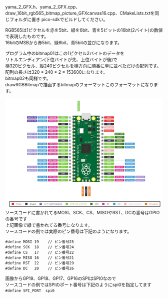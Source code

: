 yama_2_GFX.h、yama_2_GFX.cpp、draw_16bit_rgb565_bitmap_picture_GFXcanvas16.cpp、CMakeLists.txtを同じフォルダに置き pico-sdkでビルドしてください。  
  
RGB565は1ピクセルを赤を5bit、緑を6bit、青を5ビットの16bit(2バイト)の数値で表現したものです。  
16bitのMSBから赤5bit、緑6bit、青5bitの並びになります。  

プログラム中のbitmap01はこの1ピクセル2バイトのデータを  
リトルエンディアン(下位バイトが先、上位バイトが後)で  
横320ピクセル、縦240ピクセルを横方向に順番に単に並べただけの配列です。  
配列の長さは320 * 240 * 2 = 153600になります。  
bitmap02も同様です。  
drawRGBBitmapで描画するbitmapのフォーマットこのフォーマットになります。
  
![pico pinout](https://github.com/yamayamaru/yama_2_GFX/blob/main/img/raspberrypipicopinout.jpg)  
ソースコードに書かれてるMOSI、SCK、CS、MISOやRST、DCの番号はGPIOの番号です  
上記画像で緑で書かれてる番号になります。  
ソースコードの例では実際のピン番号は下記のようになります。  
  
    #define MOSI 19    // ピン番号25
    #define SCK  18    // ピン番号24
    #define CS   17    // ピン番号22
    #define MISO 16    // ピン番号21
    #define RST  22    // ピン番号29
    #define DC   20    // ピン番号26
  
画像からGP19、GP18、GP17、GP16のSPIはSPI0なので  
ソースコードの例ではSPIのポート番号は下記のようにspi0を指定してます  
`#define SPI_PORT  spi0`
